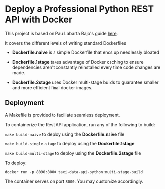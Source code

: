 # Deploy a Professional Python REST API with Docker

This project is based on Pau Labarta Bajo's guide [here](https://paulabartabajo.substack.com/p/lets-write-a-professional-dockerfile?utm_campaign=email-half-post&r=1bjj41&utm_source=substack&utm_medium=email).

It covers the different levels of writing standard Dockerfiles

- **Dockerfile.naive** is a simple Dockerfile that ends up needlessly bloated

- **Dockerfile.1stage** takes advantage of Docker caching to ensure dependencies aren't constantly reinstalled every time code changes are made.

- **Dockerfile.2stage** uses Docker multi-stage builds to guarantee smaller and more efficient final docker images.


## Deployment
A Makefile is provided to faciliate seamless deployment. 

To containerize the Rest API application, run any of the following to build:

`make build-naive` to deploy using the **Dockerfile.naive** file

`make build-single-stage` to deploy using the **Dockerfile.1stage**

`make build-multi-stage` to deploy using the **Dockerfile.2stage** file

To deploy:
```
docker run -p 8090:8000 taxi-data-api-python:multi-stage-build
```

The container serves on port `8000`. You may customize accordingly.
